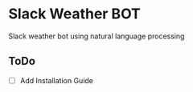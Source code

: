 # Slack Weather BOT

Slack weather bot using natural language processing

## ToDo
- [ ] Add Installation Guide
